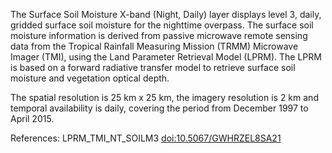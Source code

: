 The Surface Soil Moisture X-band (Night, Daily) layer displays level 3, daily, gridded surface soil moisture for the nighttime overpass. The surface soil moisture information is derived from passive microwave remote sensing data from the Tropical Rainfall Measuring Mission (TRMM) Microwave Imager (TMI), using the Land Parameter Retrieval Model (LPRM). The LPRM is based on a forward radiative transfer model to retrieve surface soil moisture and vegetation optical depth.

The spatial resolution is 25 km x 25 km, the imagery resolution is 2 km and temporal availability is daily, covering the period from December 1997 to April 2015.

References: LPRM_TMI_NT_SOILM3 [doi:10.5067/GWHRZEL8SA21](https://doi.org/10.5067/GWHRZEL8SA21)